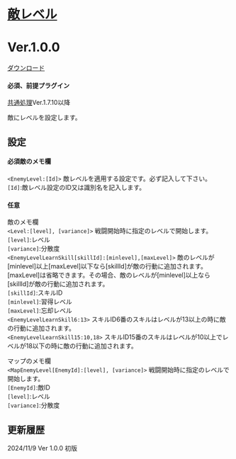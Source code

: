 # [敵レベル](https://raw.githubusercontent.com/nuun888/MZ/master/NUUN_EnemyLevel.js)
# Ver.1.0.0
[ダウンロード](https://raw.githubusercontent.com/nuun888/MZ/master/NUUN_EnemyLevel.js)
#### 必須、前提プラグイン
[共通処理](https://github.com/nuun888/MZ/blob/master/README/Base.md)Ver.1.7.10以降  

敵にレベルを設定します。  

## 設定
#### 必須敵のメモ欄
`<EnemyLevel:[Id]>` 敵レベルを適用する設定です。必ず記入して下さい。  
`[Id]`:敵レベル設定のID又は識別名を記入します。  

#### 任意
敵のメモ欄  
`<Level:[level], [variance]>` 戦闘開始時に指定のレベルで開始します。  
`[level]`:レベル  
`[variance]`:分散度  
`<EnemyLevelLearnSkill[skillId]:[minlevel],[maxLevel]>` 敵のレベルが[minlevel]以上[maxLevel]以下なら[skillId]が敵の行動に追加されます。  
[maxLevel]は省略できます。その場合、敵のレベルが[minlevel]以上なら[skillId]が敵の行動に追加されます。  
`[skillId]`:スキルID  
`[minlevel]`:習得レベル  
`[maxLevel]`:忘却レベル  
`<EnemyLevelLearnSkill6:13>` スキルID6番のスキルはレベルが13以上の時に敵の行動に追加されます。  
`<EnemyLevelLearnSkill15:10,18>` スキルID15番のスキルはレベルが10以上でレベルが18以下の時に敵の行動に追加されます。  

マップのメモ欄  
`<MapEnemyLevel[EnemyId]:[level], [variance]>` 戦闘開始時に指定のレベルで開始します。  
`[EnemyId]`:敵ID  
`[level]`:レベル  
`[variance]`:分散度  

## 更新履歴
2024/11/9 Ver 1.0.0
初版
